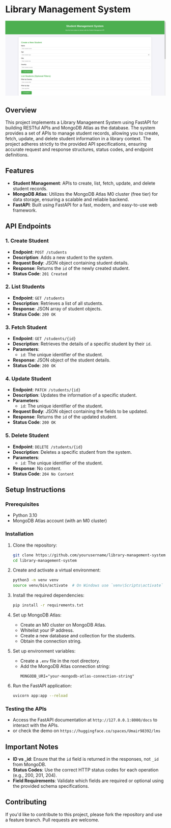 # Library Management System
[![Check Website](demo.png)](https://huggingface.co/spaces/Umair98392/lms)

## Overview

This project implements a Library Management System using FastAPI for building RESTful APIs and MongoDB Atlas as the database. The system provides a set of APIs to manage student records, allowing you to create, fetch, update, and delete student information in a library context. The project adheres strictly to the provided API specifications, ensuring accurate request and response structures, status codes, and endpoint definitions.

## Features

- **Student Management**: APIs to create, list, fetch, update, and delete student records.
- **MongoDB Atlas**: Utilizes the MongoDB Atlas M0 cluster (free tier) for data storage, ensuring a scalable and reliable backend.
- **FastAPI**: Built using FastAPI for a fast, modern, and easy-to-use web framework.

## API Endpoints

### 1. Create Student

- **Endpoint**: `POST /students`
- **Description**: Adds a new student to the system.
- **Request Body**: JSON object containing student details.
- **Response**: Returns the `id` of the newly created student.
- **Status Code**: `201 Created`

### 2. List Students

- **Endpoint**: `GET /students`
- **Description**: Retrieves a list of all students.
- **Response**: JSON array of student objects.
- **Status Code**: `200 OK`

### 3. Fetch Student

- **Endpoint**: `GET /students/{id}`
- **Description**: Retrieves the details of a specific student by their `id`.
- **Parameters**: 
  - `id`: The unique identifier of the student.
- **Response**: JSON object of the student details.
- **Status Code**: `200 OK`

### 4. Update Student

- **Endpoint**: `PATCH /students/{id}`
- **Description**: Updates the information of a specific student.
- **Parameters**: 
  - `id`: The unique identifier of the student.
- **Request Body**: JSON object containing the fields to be updated.
- **Response**: Returns the `id` of the updated student.
- **Status Code**: `200 OK`

### 5. Delete Student

- **Endpoint**: `DELETE /students/{id}`
- **Description**: Deletes a specific student from the system.
- **Parameters**: 
  - `id`: The unique identifier of the student.
- **Response**: No content.
- **Status Code**: `204 No Content`

## Setup Instructions

### Prerequisites

- Python 3.10
- MongoDB Atlas account (with an M0 cluster)

### Installation

1. Clone the repository:
    ```bash
    git clone https://github.com/yourusername/library-management-system.git
    cd library-management-system
    ```

2. Create and activate a virtual environment:
    ```bash
    python3 -m venv venv
    source venv/bin/activate  # On Windows use `venv\Scripts\activate`
    ```

3. Install the required dependencies:
    ```bash
    pip install -r requirements.txt
    ```

4. Set up MongoDB Atlas:
   - Create an M0 cluster on MongoDB Atlas.
   - Whitelist your IP address.
   - Create a new database and collection for the students.
   - Obtain the connection string.

5. Set up environment variables:
   - Create a `.env` file in the root directory.
   - Add the MongoDB Atlas connection string:
     ```env
     MONGODB_URI="your-mongodb-atlas-connection-string"
     ```

6. Run the FastAPI application:
    ```bash
    uvicorn app:app --reload
    ```

### Testing the APIs

- Access the FastAPI documentation at `http://127.0.0.1:8000/docs` to interact with the APIs.
- or check the demo on `https://huggingface.co/spaces/Umair98392/lms`

## Important Notes

- **ID vs _id**: Ensure that the `id` field is returned in the responses, not `_id` from MongoDB.
- **Status Codes**: Use the correct HTTP status codes for each operation (e.g., 200, 201, 204).
- **Field Requirements**: Validate which fields are required or optional using the provided schema specifications.

## Contributing

If you'd like to contribute to this project, please fork the repository and use a feature branch. Pull requests are welcome.
